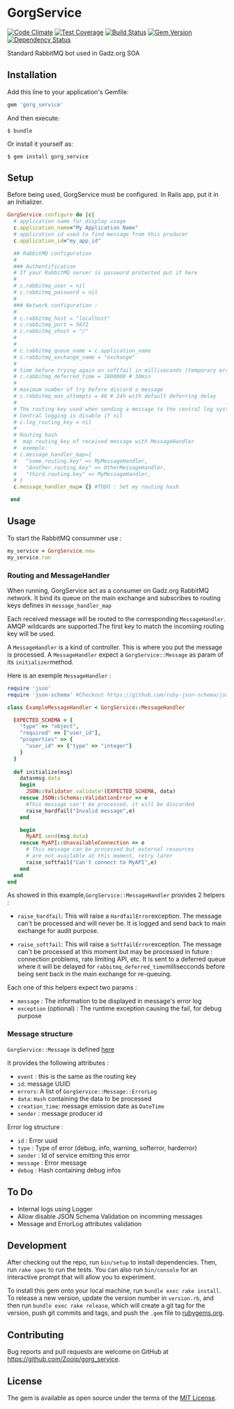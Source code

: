 # GorgService
[![Code Climate](https://codeclimate.com/github/Zooip/gorg_service/badges/gpa.svg)](https://codeclimate.com/github/Zooip/gorg_service) [![Test Coverage](https://codeclimate.com/github/Zooip/gorg_service/badges/coverage.svg)](https://codeclimate.com/github/Zooip/gorg_service/coverage) [![Build Status](https://travis-ci.org/Zooip/gorg_service.svg?branch=master)](https://travis-ci.org/Zooip/gorg_service) [![Gem Version](https://badge.fury.io/rb/gorg_service.svg)](https://badge.fury.io/rb/gorg_service) [![Dependency Status](https://gemnasium.com/badges/github.com/Zooip/gorg_service.svg)](https://gemnasium.com/github.com/Zooip/gorg_service)

Standard RabbitMQ bot used in Gadz.org SOA

## Installation

Add this line to your application's Gemfile:

```ruby
gem 'gorg_service'
```

And then execute:

    $ bundle

Or install it yourself as:

    $ gem install gorg_service

## Setup
  
  Before being used, GorgService must be configured. In Rails app, put it in an Initializer.

```ruby
GorgService.configure do |c|
  # application name for display usage
  c.application_name="My Application Name"
  # application id used to find message from this producer
  c.application_id="my_app_id"

  ## RabbitMQ configuration
  # 
  ### Authentification
  # If your RabbitMQ server is password protected put it here
  #
  # c.rabbitmq_user = nil
  # c.rabbitmq_password = nil
  #  
  ### Network configuration :
  #
  # c.rabbitmq_host = "localhost"
  # c.rabbitmq_port = 5672
  # c.rabbitmq_vhost = "/"
  #
  #
  # c.rabbitmq_queue_name = c.application_name
  # c.rabbitmq_exchange_name = "exchange"
  #
  # time before trying again on softfail in milliseconds (temporary error)
  # c.rabbitmq_deferred_time = 1800000 # 30min
  # 
  # maximum number of try before discard a message
  # c.rabbitmq_max_attempts = 48 # 24h with default deferring delay
  #
  # The routing key used when sending a message to the central log system (Hardfail or Warning)
  # Central logging is disable if nil
  # c.log_routing_key = nil
  #
  # Routing hash
  #  map routing_key of received message with MessageHandler 
  #  exemple:
  # c.message_handler_map={
  #   "some.routing.key" => MyMessageHandler,
  #   "Another.routing.key" => OtherMessageHandler,
  #   "third.routing.key" => MyMessageHandler,
  # }
  c.message_handler_map= {} #TODO : Set my routing hash

 end
```

## Usage

To start the RabbitMQ consummer use :
```ruby
my_service = GorgService.new
my_service.run
```
### Routing and MessageHandler
When running, GorgService act as a consumer on Gadz.org RabbitMQ network.
It bind its queue on the main exchange and subscribes to routing keys defines in `message_handler_map`

Each received message will be routed to the corresponding `MessageHandler`. AMQP wildcards are supported.The first key to match the incomiing routing key will be used.

A `MessageHandler` is a kind of controller. This is where you put the message is processed.
A `MessageHandler` expect a `GorgService::Message` as param of its `initializer`method.

Here is an exemple `MessageHandler` :
```ruby
require 'json'
require 'json-schema' #Checkout https://github.com/ruby-json-schema/json-schema

class ExampleMessageHandler < GorgService::MessageHandler

  EXPECTED_SCHEMA = {
    "type" => "object",
    "required" => ["user_id"],
    "properties" => {
      "user_id" => {"type" => "integer"}
    }
  }
  
  def initialize(msg)
    data=msg.data
    begin
      JSON::Validator.validate!(EXPECTED_SCHEMA, data)
    rescue JSON::Schema::ValidationError => e
      #This message can't be processed, it will be discarded
      raise_hardfail("Invalid message",e)
    end

    begin
      MyAPI.send(msg.data)
    rescue MyAPI::UnavailableConnection => e
      # This message can be processed but external resources
      # are not available at this moment, retry later
      raise_softfail("Can't connect to MyAPI",e)
    end
  end
end
```

As showed in this example,`GorgService::MessageHandler` provides 2 helpers :

 - `raise_hardfail`: This will raise a `HardfailError`exception. The message can't be processed and will never be. It is logged and send back to main exchange for audit purpose.

 - `raise_softfail`: This will raise a `SoftfailError`exception. The message can't be processed at this moment but may be processed in future : connection problems, rate limiting API, etc. It is sent to a deferred queue where it will be delayed for `rabbitmq_deferred_time`millisecconds before being sent back in the main exchange for re-queuing.

Each one of this helpers expect two params :

 - `message` : The information to be displayed in message's error log
 - `exception` (optional) : The runtime exception causing the fail, for debug purpose

### Message structure
`GorgService::Message` is defined [here](https://github.com/Zooip/gorg_service/blob/master/lib/gorg_service/message.rb)

It provides the following attributes :

 - `event` : this is the same as the routing key
 - `id`: message UUID
 - `errors`: A list of `GorgService::Message::ErrorLog`
 - `data`: `Hash` containing the data to be processed
 - `creation_time`: message emission date as `DateTime`
 - `sender` : message producer id


Error log structure :

 - `id` : Error uuid
 - `type` : Type of error (debug, info, warning, softerror, harderror)
 - `sender` : Id of service emitting this error
 - `message` : Error message
 - `debug` : Hash containing debug infos

## To Do

 - Internal logs using Logger
 - Allow disable JSON Schema Validation on incomming messages
 - Message and ErrorLog attributes validation

## Development

After checking out the repo, run `bin/setup` to install dependencies. Then, run `rake spec` to run the tests. You can also run `bin/console` for an interactive prompt that will allow you to experiment.

To install this gem onto your local machine, run `bundle exec rake install`. To release a new version, update the version number in `version.rb`, and then run `bundle exec rake release`, which will create a git tag for the version, push git commits and tags, and push the `.gem` file to [rubygems.org](https://rubygems.org).

## Contributing

Bug reports and pull requests are welcome on GitHub at https://github.com/Zooip/gorg_service.


## License

The gem is available as open source under the terms of the [MIT License](http://opensource.org/licenses/MIT).


